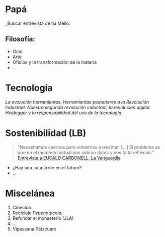 # Papá

 _Buscar entrevista de tía Mello. 
 
## Filosofía:
* Ocio
* Arte
* Oficios y la transformación de la materia
* ...

# Tecnología

  _La evolución herramientas. Herramientas posteriores a la Revolución Industrial. Nuestra segunda revolución industrial, la revolución digital. Heidegger y la responsabilidad del uso de la tecnología._

 # Sostenibilidad (LB)

> "Necesitamos caernos para volvernos a levantar. \[…] El problema es que en el momento actual nos sobran datos y nos falta reflexión." [Entrevista a EUDALD CARBONELL. La Vanguardia](http://www.lavanguardia.com/ciencia/quien/20170731/43161256292/eudald-carbonell-colapso-especie-humana-ya-empezado.html?platform=hootsuite&utm_campaign=botones_sociales&utm_source=facebook&utm_medium=social)

* ¿Hay una catástrofe en el futuro?
* …

# Miscelánea

1. Cineclub
2. Reciclaje _Pepenotecnia._
3. Refundar el monasterio (JLA)
4. …
5. Vipassana Pátzcuaro
